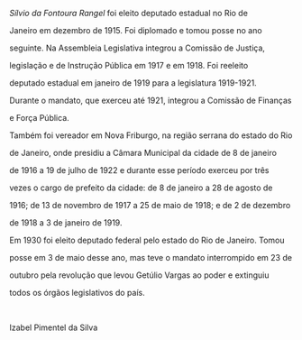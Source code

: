

*Sílvio da Fontoura Rangel* foi eleito deputado estadual no Rio de

Janeiro em dezembro de 1915. Foi diplomado e tomou posse no ano

seguinte. Na Assembleia Legislativa integrou a Comissão de Justiça,

legislação e de Instrução Pública em 1917 e em 1918. Foi reeleito

deputado estadual em janeiro de 1919 para a legislatura 1919-1921.

Durante o mandato, que exerceu até 1921, integrou a Comissão de Finanças

e Força Pública.



Também foi vereador em Nova Friburgo, na região serrana do estado do Rio

de Janeiro, onde presidiu a Câmara Municipal da cidade de 8 de janeiro

de 1916 a 19 de julho de 1922 e durante esse período exerceu por três

vezes o cargo de prefeito da cidade: de 8 de janeiro a 28 de agosto de

1916; de 13 de novembro de 1917 a 25 de maio de 1918; e de 2 de dezembro

de 1918 a 3 de janeiro de 1919.



Em 1930 foi eleito deputado federal pelo estado do Rio de Janeiro. Tomou

posse em 3 de maio desse ano, mas teve o mandato interrompido em 23 de

outubro pela revolução que levou Getúlio Vargas ao poder e extinguiu

todos os órgãos legislativos do país.



 



Izabel Pimentel da Silva



